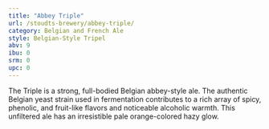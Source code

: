 ```yaml
---
title: "Abbey Triple"
url: /stoudts-brewery/abbey-triple/
category: Belgian and French Ale
style: Belgian-Style Tripel
abv: 9
ibu: 0
srm: 0
upc: 0
---
```

The Triple is a strong, full-bodied Belgian abbey-style ale. The authentic Belgian yeast strain used in fermentation contributes to a rich array of spicy, phenolic, and fruit-like flavors and noticeable alcoholic warmth. This unfiltered ale has an irresistible pale orange-colored hazy glow.
